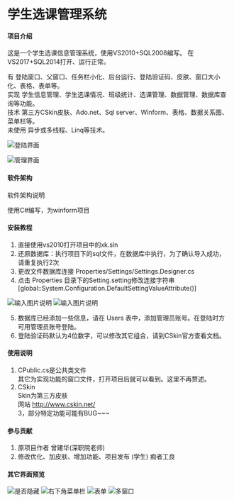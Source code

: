 # 学生选课管理系统

#### 项目介绍

这是一个学生选课信息管理系统，使用VS2010+SQL2008编写。
在VS2017+SQL2014打开、运行正常。  

有 登陆窗口、父窗口、任务栏小化、后台运行、登陆验证码、皮肤、窗口大小化、表格、表单等。  
实现 学生信息管理、学生选课情况、班级统计、选课管理、数据管理、数据库查询等功能。  
技术 第三方CSkin皮肤、Ado.net、Sql server、Winform、表格、数据关系图、菜单栏等。  
未使用 异步或多线程、Linq等技术。

![登陆界面](https://gitee.com/uploads/images/2018/0629/164447_08f92471_1935277.png "屏幕截图.png")

![管理界面](https://gitee.com/uploads/images/2018/0629/164532_8bd38135_1935277.png "屏幕截图.png")
#### 软件架构
软件架构说明

使用C#编写，为winform项目

#### 安装教程

1. 直接使用vs2010打开项目中的xk.sln
2. 还原数据库：执行项目下的sql文件，在数据库中执行，为了确认导入成功，请重复执行2次
3. 更改文件数据库连接 Properties/Settings/Settings.Designer.cs
4. 点击 Properties 目录下的Setting.setting修改连接字符串  
    [global::System.Configuration.DefaultSettingValueAttribute()]  

![输入图片说明](https://gitee.com/uploads/images/2018/0629/164832_6b4f59f9_1935277.png "屏幕截图.png")
![输入图片说明](https://gitee.com/uploads/images/2018/0629/165111_5d11f466_1935277.png "屏幕截图.png")

5. 数据库已经添加一些信息，请在 Users 表中，添加管理员账号。在登陆时方可用管理员账号登陆。  
6. 登陆验证码默认为4位数字，可以修改其它组合，请到CSkin官方查看文档。  

#### 使用说明

1. CPublic.cs是公共类文件  
其它为实现功能的窗口文件，打开项目后就可以看到。这里不再赘述。  
2. CSkin  
Skin为第三方皮肤  
网站 http://www.cskin.net/  
3，部分特定功能可能有BUG~~~
#### 参与贡献

1. 原项目作者 曾建华(深职院老师)
2. 修改优化、加皮肤、增加功能、项目发布 (学生) 痴者工良

#### 其它界面预览

![是否隐藏](https://images.gitee.com/uploads/images/2018/1129/184851_d94e545d_1935277.png "屏幕截图.png")
![右下角菜单栏](https://images.gitee.com/uploads/images/2018/1129/184946_2be24cf8_1935277.png "屏幕截图.png")
![表单](https://images.gitee.com/uploads/images/2018/1129/184832_c63f8be5_1935277.png "屏幕截图.png")
![多窗口](https://images.gitee.com/uploads/images/2018/1129/185037_7bf04cbf_1935277.png "屏幕截图.png")